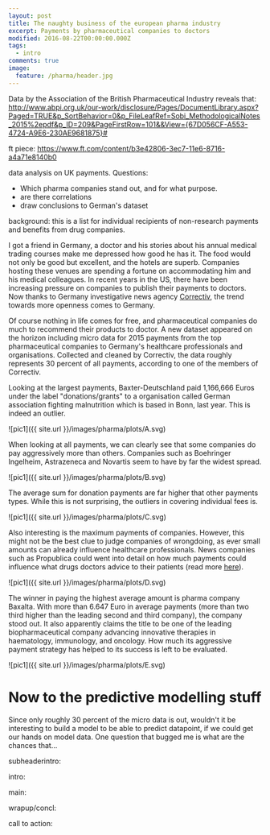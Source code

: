 ```yaml
---
layout: post
title: The naughty business of the european pharma industry
excerpt: Payments by pharmaceutical companies to doctors
modified: 2016-08-22T00:00:00.000Z
tags:
  - intro
comments: true
image:
  feature: /pharma/header.jpg
---
```


Data by the Association of the British Pharmaceutical Industry reveals that: <http://www.abpi.org.uk/our-work/disclosure/Pages/DocumentLibrary.aspx?Paged=TRUE&p_SortBehavior=0&p_FileLeafRef=Sobi_MethodologicalNotes_2015%2epdf&p_ID=209&PageFirstRow=101&&View={67D056CF-A553-4724-A9E6-230AE9681875}#>

ft piece: <https://www.ft.com/content/b3e42806-3ec7-11e6-8716-a4a71e8140b0>

data analysis on UK payments. Questions:

- Which pharma companies stand out, and for what purpose.
- are there correlations
- draw conclusions to German's dataset

background: this is a list for individual recipients of non-research payments and benefits from drug companies.

I got a friend in Germany, a doctor and his stories about his annual medical trading courses make me depressed how good he has it. The food would not only be good but excellent, and the hotels are superb. Companies hosting these venues are spending a fortune on accommodating him and his medical colleagues. In recent years in the US, there have been increasing pressure on companies to publish their payments to doctors. Now thanks to Germany investigative news agency [Correctiv](https://correctiv.org/recherchen/euros-fuer-aerzte/artikel/2016/07/26/keiner-ist-so-nett-wie-der-pharmareferent/), the trend towards more openness comes to Germany.

Of course nothing in life comes for free, and pharmaceutical companies do much to recommend their products to doctor. A new dataset appeared on the horizon including micro data for 2015 payments from the top pharmaceutical companies to Germany's healthcare professionals and organisations. Collected and cleaned by Correctiv, the data roughly represents 30 percent of all payments, according to one of the members of Correctiv.

Looking at the largest payments, Baxter-Deutschland paid 1,166,666 Euros under the label "donations/grants" to a organisation called German association fighting malnutrition which is based in Bonn, last year. This is indeed an outlier.

![pic1]({{ site.url }}/images/pharma/plots/A.svg)

When looking at all payments, we can clearly see that some companies do pay aggressively more than others. Companies such as Boehringer Ingelheim, Astrazeneca and Novartis seem to have by far the widest spread.

![pic1]({{ site.url }}/images/pharma/plots/B.svg)

The average sum for donation payments are far higher that other payments types. While this is not surprising, the outliers in covering individual fees is.

![pic1]({{ site.url }}/images/pharma/plots/C.svg)

Also interesting is the maximum payments of companies. However, this might not be the best clue to judge companies of wrongdoing, as ever small amounts can already influence healthcare professionals. News companies such as Propublica could went into detail on how much payments could influence what drugs doctors advice to their patients (read more [here](https://correctiv.org/recherchen/euros-fuer-aerzte/artikel/2016/07/26/keiner-ist-so-nett-wie-der-pharmareferent/)).

![pic1]({{ site.url }}/images/pharma/plots/D.svg)

The winner in paying the highest average amount is pharma company Baxalta. With more than 6.647 Euro in average payments (more than two third higher than the leading second and third company), the company stood out. It also apparently claims the title to be one of the leading biopharmaceutical company advancing innovative therapies in haematology, immunology, and oncology. How much its aggressive payment strategy has helped to its success is left to be evaluated.

![pic1]({{ site.url }}/images/pharma/plots/E.svg)

# Now to the predictive modelling stuff

Since only roughly 30 percent of the micro data is out, wouldn't it be interesting to build a model to be able to predict datapoint, if we could get our hands on model data. One question that bugged me is what are the chances that...

subheaderintro:

intro:

main:

wrapup/concl:

call to action:

<!-- <link rel="stylesheet" type="text/css" href="/javascripts/posts/test/style.css"> <script src="/javascripts/libs/d3.4.11.js" type="text/javascript"></script> <script src="/javascripts/libs/lodash.js" type="text/javascript"></script> <script src="/javascripts/libs/d3-jetpack-v1.js" type="text/javascript"></script> <script src="/javascripts/libs/d3-starterkit-v0.js" type="text/javascript"></script> <script src="/javascripts/posts/test/graphtest.js"></script> -->

<link href="/bootstrap.min.css" rel="stylesheet">



<link href="/clean-blog.css" rel="stylesheet">



<link href="font-awesome.min.css" rel="stylesheet" type="text/css">



<link href="http://fonts.googleapis.com/css?family=Lora:400,700,400italic,700italic" rel="stylesheet" type="text/css">



<link href="http://fonts.googleapis.com/css?family=Open+Sans:300italic,400italic,600italic,700italic,800italic,400,300,600,700,800" rel="stylesheet" type="text/css">



<script src="/jquery.min.js">
</script>



<script src="/bootstrap.min.js">
</script>



<script src="/jqBootstrapValidation.js">
</script>



<script src="/contact_me.js">
</script>



<script src="/clean-blog.min.js">
</script>
